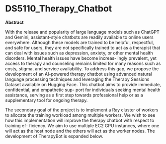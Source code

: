 # DS5110_Therapy_Chatbot

**Abstract**

  With the release and popularity of large language models
such as ChatGPT and Gemini, assistant-style chatbots are
readily available to online users everywhere. Although these
models are trained to be helpful, respectful, and safe for users,
they are not specifically trained to act as a therapist that can
deal with issues such as depression, anxiety, or other mental
health disorders. Mental health issues have become increas-
ingly prevalent, yet access to therapy and counseling remains
limited for many reasons such as costs, stigma, and service
availability. To address this gap, we propose the development
of an AI-powered therapy chatbot using advanced natural
language processing techniques and leveraging the Therapy
Sessions Dataset available on Hugging Face. This chatbot
aims to provide immediate, confidential, and empathetic sup-
port for individuals seeking mental health assistance, serving
as a first step towards professional help or as a supplementary
tool for ongoing therapy.

  The secondary goal of the project is to implement a Ray
cluster of workers to allocate the training workload among
multiple workers. We wish to see how this implementation
will improve the therapy chatbot with respect to training ef-
ficiency. We aim to use multiple EC2 GPU instances, where
one will act as the host node and the others will act as the
worker nodes.
The development of TherapyBot is expanded below.
